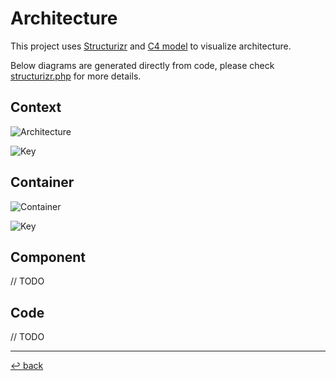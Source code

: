 # Architecture

This project uses [Structurizr](https://structurizr.com/public/49192) and [C4 model](https://c4model.com) to visualize
architecture. 

Below diagrams are generated directly from code, please check [structurizr.php](/php/itoffers/structurizr/structurizr.php) for
more details. 

## Context 

![Architecture](https://structurizr.com/share/49192/images/system-landscape.png)

![Key](https://structurizr.com/share/49192/images/system-landscape-key.png)

## Container 

![Container](https://structurizr.com/share/49192/images/Hire%20in%20Social%20-%20detailed%20view.png)

![Key](https://structurizr.com/share/49192/images/Hire%20in%20Social%20-%20detailed%20view-key.png)

## Component

// TODO

## Code

// TODO

---
[↩️ back](/README.md)